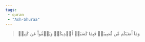```yaml
---
tags: 
 - quran 
 - "Ash-Shuraa"
---
```


> وَمَآ أَصَٰبَكُم مِّن مُّصِيبَةٖ فَبِمَا كَسَبَتۡ أَيۡدِيكُمۡ وَيَعۡفُواْ عَن كَثِيرٖ
